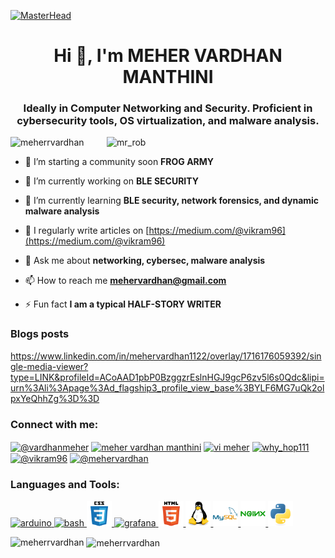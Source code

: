 [![MasterHead](https://user-images.githubusercontent.com/74038190/225813708-98b745f2-7d22-48cf-9150-083f1b00d6c9.gif)](https://MeherRRVardhan.io)
<h1 align="center">Hi 👋, I'm MEHER VARDHAN MANTHINI</h1>
<h3 align="center">Ideally in Computer Networking and Security. Proficient in cybersecurity tools, OS virtualization, and malware analysis.</h3>
<img align = "right" alt = "mr_rob" width = "350" src="https://giffiles.alphacoders.com/206/206730.gif">

<p align="left"> <img src="https://komarev.com/ghpvc/?username=meherrvardhan&label=Profile%20views&color=0e75b6&style=flat" alt="meherrvardhan" /> </p>

-  🐸 I’m starting a community soon **FROG ARMY**
  
- 🔭 I’m currently working on **BLE SECURITY**

- 🌱 I’m currently learning **BLE security, network forensics, and dynamic malware analysis**

- 📝 I regularly write articles on [https://medium.com/@vikram96](https://medium.com/@vikram96)

- 💬 Ask me about **networking, cybersec, malware analysis**

- 📫 How to reach me **mehervardhan@gmail.com**

- ⚡ Fun fact **I am a typical HALF-STORY WRITER**

### Blogs posts
<!-- BLOG-POST-LIST:START -->
https://www.linkedin.com/in/mehervardhan1122/overlay/1716176059392/single-media-viewer?type=LINK&profileId=ACoAAD1pbP0BzggzrEslnHGJ9gcP6zv5l6s0Qdc&lipi=urn%3Ali%3Apage%3Ad_flagship3_profile_view_base%3BYLF6MG7uQk2olpxYeQhhZg%3D%3D
<!-- BLOG-POST-LIST:END -->

<h3 align="left">Connect with me:</h3>
<p align="left">
<a href="https://twitter.com/@vardhanmeher" target="blank"><img align="center" src="https://raw.githubusercontent.com/rahuldkjain/github-profile-readme-generator/master/src/images/icons/Social/twitter.svg" alt="@vardhanmeher" height="30" width="40" /></a>
<a href="https://linkedin.com/in/meher vardhan manthini" target="blank"><img align="center" src="https://raw.githubusercontent.com/rahuldkjain/github-profile-readme-generator/master/src/images/icons/Social/linked-in-alt.svg" alt="meher vardhan manthini" height="30" width="40" /></a>
<a href="https://fb.com/vi meher" target="blank"><img align="center" src="https://raw.githubusercontent.com/rahuldkjain/github-profile-readme-generator/master/src/images/icons/Social/facebook.svg" alt="vi meher" height="30" width="40" /></a>
<a href="https://instagram.com/why_hop111" target="blank"><img align="center" src="https://raw.githubusercontent.com/rahuldkjain/github-profile-readme-generator/master/src/images/icons/Social/instagram.svg" alt="why_hop111" height="30" width="40" /></a>
<a href="https://medium.com/@vikram96" target="blank"><img align="center" src="https://raw.githubusercontent.com/rahuldkjain/github-profile-readme-generator/master/src/images/icons/Social/medium.svg" alt="@vikram96" height="30" width="40" /></a>
<a href="https://www.hackerrank.com/@mehervardhan" target="blank"><img align="center" src="https://raw.githubusercontent.com/rahuldkjain/github-profile-readme-generator/master/src/images/icons/Social/hackerrank.svg" alt="@mehervardhan" height="30" width="40" /></a>
</p>

<h3 align="left">Languages and Tools:</h3>
<p align="left"> <a href="https://www.arduino.cc/" target="_blank" rel="noreferrer"> <img src="https://cdn.worldvectorlogo.com/logos/arduino-1.svg" alt="arduino" width="40" height="40"/> </a> <a href="https://www.gnu.org/software/bash/" target="_blank" rel="noreferrer"> <img src="https://www.vectorlogo.zone/logos/gnu_bash/gnu_bash-icon.svg" alt="bash" width="40" height="40"/> </a> <a href="https://www.w3schools.com/css/" target="_blank" rel="noreferrer"> <img src="https://raw.githubusercontent.com/devicons/devicon/master/icons/css3/css3-original-wordmark.svg" alt="css3" width="40" height="40"/> </a> <a href="https://grafana.com" target="_blank" rel="noreferrer"> <img src="https://www.vectorlogo.zone/logos/grafana/grafana-icon.svg" alt="grafana" width="40" height="40"/> </a> <a href="https://www.w3.org/html/" target="_blank" rel="noreferrer"> <img src="https://raw.githubusercontent.com/devicons/devicon/master/icons/html5/html5-original-wordmark.svg" alt="html5" width="40" height="40"/> </a> <a href="https://www.linux.org/" target="_blank" rel="noreferrer"> <img src="https://raw.githubusercontent.com/devicons/devicon/master/icons/linux/linux-original.svg" alt="linux" width="40" height="40"/> </a> <a href="https://www.mysql.com/" target="_blank" rel="noreferrer"> <img src="https://raw.githubusercontent.com/devicons/devicon/master/icons/mysql/mysql-original-wordmark.svg" alt="mysql" width="40" height="40"/> </a> <a href="https://www.nginx.com" target="_blank" rel="noreferrer"> <img src="https://raw.githubusercontent.com/devicons/devicon/master/icons/nginx/nginx-original.svg" alt="nginx" width="40" height="40"/> </a> <a href="https://www.python.org" target="_blank" rel="noreferrer"> <img src="https://raw.githubusercontent.com/devicons/devicon/master/icons/python/python-original.svg" alt="python" width="40" height="40"/> </a> </p>

<p><img align="left" src="https://github-readme-stats.vercel.app/api/top-langs?username=meherrvardhan&show_icons=true&locale=en&layout=compact" alt="meherrvardhan" /></p>

<p>&nbsp;<img align="center" src="https://github-readme-stats.vercel.app/api?username=meherrvardhan&show_icons=true&locale=en" alt="meherrvardhan" /></p>
